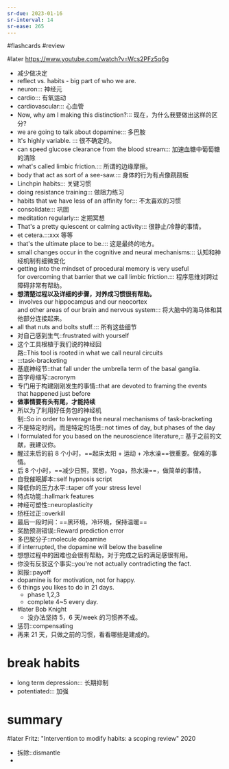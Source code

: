 ```yaml
---
sr-due: 2023-01-16
sr-interval: 14
sr-ease: 265
---
```


#flashcards 
#review

#later https://www.youtube.com/watch?v=Wcs2PFz5q6g
- 减少做决定
- reflect  vs. habits - big part of who we are.
- neuron::: 神经元 <!--SR:!2023-01-22,17,245!2023-01-17,13,245-->
- cardio::: 有氧运动 <!--SR:!2023-01-12,10,250!2023-01-10,8,225-->
- cardiovascular::: 心血管 <!--SR:!2023-01-07,5,210!2023-01-09,4,185-->
- Now, why am I making this distinction?::: 现在，为什么我要做出这样的区分? <!--SR:!2023-01-14,12,250!2023-01-09,7,225-->
- we are going to talk about dopamine::: 多巴胺 <!--SR:!2023-01-13,11,250!2023-01-10,8,250-->
- It's highly variable. ::: 很不确定的。 <!--SR:!2023-01-20,15,245!2023-01-16,10,205-->
- can speed glucose clearance from the blood stream::: 加速血糖中葡萄糖的清除 <!--SR:!2023-01-11,9,230!2023-01-11,9,225-->
- what's called limbic friction.::: 所谓的边缘摩擦。 <!--SR:!2023-01-14,12,250!2023-01-07,5,205-->
- body that act as sort of a see-saw.::: 身体的行为有点像跷跷板 <!--SR:!2023-01-18,14,245!2023-01-09,7,225-->
- Linchpin habits::: 关键习惯 <!--SR:!2023-01-18,14,245!2023-01-09,4,185-->
- doing resistance training::: 做阻力练习 <!--SR:!2023-01-10,8,250!2023-01-31,22,245-->
- habits that we have less of an affinity for::: 不太喜欢的习惯 <!--SR:!2023-01-14,12,250!2023-01-07,1,145-->
- consolidate::: 巩固 <!--SR:!2023-01-14,12,250!2023-01-15,13,265-->
- meditation regularly::: 定期冥想 <!--SR:!2023-01-08,8,265!2023-01-07,5,225-->
- That's a pretty quiescent or calming activity::: 很静止/冷静的事情。 <!--SR:!2023-01-16,12,245!2023-01-15,12,245-->
- et cetera.:::xxx 等等 <!--SR:!2023-01-13,11,245!2023-01-10,8,225-->
- that's the ultimate place to be.::: 这是最终的地方。 <!--SR:!2023-01-10,6,230!2023-01-07,5,225-->
- small changes occur in the cognitive and neural mechanisms::: 认知和神经机制有细微变化 <!--SR:!2023-01-15,12,245!2023-01-16,10,205-->
- getting into the mindset of procedural memory is very useful for overcoming that barrier that we call limbic friction.::: 程序思维对跨过障碍非常有帮助。 <!--SR:!2023-01-13,11,250!2023-01-15,12,245-->
- **想清楚过程以及详细的步骤，对养成习惯很有帮助。**
-  involves our hippocampus and our neocortex and other areas of our brain and nervous system::: 将大脑中的海马体和其他部分连接起来。 <!--SR:!2023-01-25,16,210!2023-01-15,9,185-->
- all that nuts and bolts stuff.::: 所有这些细节 <!--SR:!2023-01-15,13,265!2023-01-15,9,185-->
- 对自己感到生气::frustrated with yourself <!--SR:!2023-01-22,13,192-->
- 这个工具根植于我们说的神经回路::This tool is rooted in what we call neural circuits <!--SR:!2023-01-13,10,232-->
- :::task-bracketing <!--SR:!2023-01-07,8,252!2023-01-16,12,232-->
- 基底神经节::that fall under the umbrella term of the basal ganglia. <!--SR:!2023-01-18,9,192-->
- 首字母缩写::acronym <!--SR:!2023-01-07,2,152-->
- 专门用于构建刚刚发生的事情::that are devoted to framing the events that happened just before <!--SR:!2023-01-07,5,192-->
- **做事情要有头有尾，才能持续**
- 所以为了利用好任务包的神经机制::So in order to leverage the neural mechanisms of task-bracketing <!--SR:!2023-01-07,5,212-->
- 不是特定时间，而是特定的场景::not times of day, but phases of the day <!--SR:!2023-01-20,15,232-->
- I formulated for you based on the neuroscience literature,:: 基于之前的文献，我建议你。 <!--SR:!2023-01-17,13,232-->
- 醒过来后的前 8 个小时，==起床太阳 + 运动 + 冷水澡==很重要。做难的事情。
- 后 8 个小时，==减少日照，冥想，Yoga，热水澡==，做简单的事情。
- 自我催眠脚本::self hypnosis script <!--SR:!2023-01-10,5,172-->
- 降低你的压力水平::taper off your stress level <!--SR:!2023-01-07,5,192-->
- 特点功能::hallmark features <!--SR:!2023-01-12,3,130-->
- 神经可塑性::neuroplasticity <!--SR:!2023-01-09,4,192-->
- 矫枉过正::overkill <!--SR:!2023-01-14,12,232-->
- 最后一段时间：==黑环境，冷环境，保持温暖==
- 奖励预测错误::Reward prediction error <!--SR:!2023-01-18,14,232-->
- 多巴胺分子::molecule dopamine <!--SR:!2023-01-09,4,192-->
- if interrupted, the dopamine will below the baseline
- 想想过程中的困难也会很有帮助，对于完成之后的满足感很有用。
- 你没有反驳这个事实::you're not actually contradicting the fact. <!--SR:!2023-01-09,4,187-->
- 回报::payoff <!--SR:!2023-01-21,12,207-->
- dopamine is for motivation, not for happy.
- 6 things you likes to do in 21 days.
	- phase 1,2,3
	- complete 4~5 every day.
- #later Bob Knight
	- 没办法坚持 5，6 天/week 的习惯养不成。
- 惩罚::compensating <!--SR:!2023-01-07,1,167-->
- 再来 21 天，只做之前的习惯，看看哪些是建成的。
# break habits
- long term depression::: 长期抑制 <!--SR:!2023-01-10,8,227!2023-01-09,7,227-->
- potentiated::: 加强 <!--SR:!2023-01-12,3,187!2023-01-08,2,187-->

# summary
#later Fritz: "Intervention to modify habits: a scoping review"      2020


- 拆除::dismantle <!--SR:!2023-01-12,3,147-->
- 



